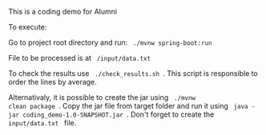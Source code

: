 This is a coding demo for Alumni

To execute:

Go to project root directory and run: 
<code> ./mvnw spring-boot:run </code>

File to be processed is at <code> /input/data.txt </code>

To check the results use  <code> ./check_results.sh </code>. This script is responsible to order the lines by average.

Alternativaly, it is possible to create the jar using <code> ./mvnw clean package </code>.
Copy the jar file from target folder and run it using <code> java -jar coding_demo-1.0-SNAPSHOT.jar </code>. Don't forget to create the <code> input/data.txt </code> file. 

